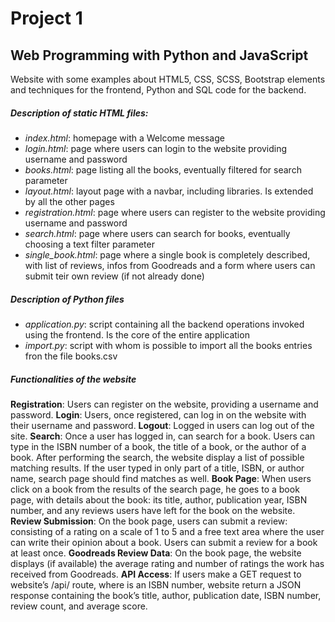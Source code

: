 # Project 1

## Web Programming with Python and JavaScript

Website with some examples about HTML5, CSS, SCSS, Bootstrap elements and techniques for the frontend, Python and SQL code for the backend.

##### Description of static HTML files:
- *index.html*: homepage with a Welcome message
- *login.html*: page where users can login to the website providing username and password
- *books.html*: page listing all the books, eventually filtered for search parameter
- *layout.html*: layout page with a navbar, including libraries. Is extended by all the other pages
- *registration.html*: page where users can register to the website providing username and password
- *search.html*: page where users can search for books, eventually choosing a text filter parameter
- *single_book.html*: page where a single book is completely described, with list of reviews, infos from Goodreads and a form where users can submit teir own review (if not already done)

##### Description of Python files

- *application.py*: script containing all the backend operations invoked using the frontend. Is the core of the entire application
- *import.py*: script with whom is possible to import all the books entries fron the file books.csv

##### Functionalities of the website

**Registration**: Users can register on the website, providing a username and password.
**Login**: Users, once registered, can log in on the website with their username and password.
**Logout**: Logged in users can log out of the site.
**Search**: Once a user has logged in, can search for a book. Users can type in the ISBN number of a book, the title of a book, or the author of a book. After performing the search, the website display a list of possible matching results. If the user typed in only part of a title, ISBN, or author name, search page should find matches as well.
**Book Page**: When users click on a book from the results of the search page, he goes to a book page, with details about the book: its title, author, publication year, ISBN number, and any reviews users have left for the book on the website.
**Review Submission**: On the book page, users can submit a review: consisting of a rating on a scale of 1 to 5 and a free text area where the user can write their opinion about a book. Users can submit a review for a book at least once.
**Goodreads Review Data**: On the book page, the website displays (if available) the average rating and number of ratings the work has received from Goodreads.
**API Access**: If users make a GET request to website’s /api/<isbn> route, where <isbn> is an ISBN number, website return a JSON response containing the book’s title, author, publication date, ISBN number, review count, and average score.
